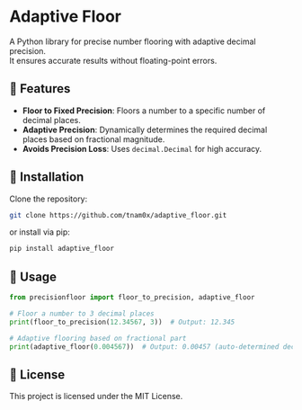 # Adaptive Floor
A Python library for precise number flooring with adaptive decimal precision.  
It ensures accurate results without floating-point errors.


## 🚀 Features
- **Floor to Fixed Precision**: Floors a number to a specific number of decimal places.
- **Adaptive Precision**: Dynamically determines the required decimal places based on fractional magnitude.
- **Avoids Precision Loss**: Uses `decimal.Decimal` for high accuracy.


## 📌 Installation
Clone the repository:
```sh
git clone https://github.com/tnam0x/adaptive_floor.git
```
or install via pip:
```sh
pip install adaptive_floor
```


## 📖 Usage
```python
from precisionfloor import floor_to_precision, adaptive_floor

# Floor a number to 3 decimal places
print(floor_to_precision(12.34567, 3))  # Output: 12.345

# Adaptive flooring based on fractional part
print(adaptive_floor(0.004567))  # Output: 0.00457 (auto-determined decimals)
```


## 📜 License
This project is licensed under the MIT License.
